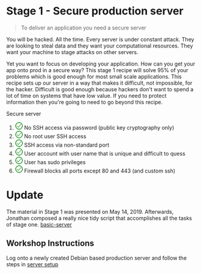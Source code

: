 # Stage 1 - Secure production server

> To deliver an application you need a secure server

You will be hacked. All the time.  Every server is under constant attack.  They are
looking to steal data and they want your computational resources. They want your machine
to stage attacks on other servers.

Yet you want to focus on developing your application.  How can you get your app onto prod in a secure way?
This stage 1 recipe will solve 95% of your problems which is good enough for most small scale applications. 
This recipe sets up our server in a way that makes it difficult, not impossible, for the hacker. 
Difficult is good enough because hackers don't want to spend a lot of time on systems that have low value.
If you need to protect information then you're going to need to go beyond this recipe.

Secure server
1. ![checked] No SSH access via password (public key cryptography only)
2. ![checked] No root user SSH access
3. ![checked] SSH access via non-standard port
4. ![checked] User account with user name that is unique and difficult to quess
5. ![checked] User has sudo privileges
6. ![checked] Firewall blocks all ports except 80 and 443 (and custom ssh)

# Update
The material in Stage 1 was presented on May 14, 2019.  Afterwards, Jonathan composed a really nice tidy script that 
accomplishes all the tasks of stage one.   [basic-server](https://github.com/jonathan-longe/basic-server)

## Workshop Instructions

Log onto a newly created Debian based production server and follow the steps in [server setup](./server.md)



[checked]: ../images/checked-20.png "checked"
[unchecked]: ../images/unchecked-20.png "unchecked"
